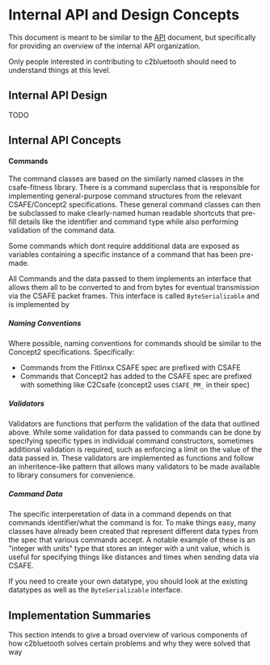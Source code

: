 # Internal API and Design Concepts
This document is meant to be similar to the [API](API.md) document, but specifically for providing an overview of the internal API organization. 

Only people interested in contributing to c2bluetooth should need to understand things at this level.

## Internal API Design

TODO

## Internal API Concepts
#### Commands
The command classes are based on the similarly named classes in the csafe-fitness library. There is a command superclass that is responsible for implementing general-purpose command structures from the relevant CSAFE/Concept2 specifications. These general command classes can then be subclassed to make clearly-named human readable shortcuts that pre-fill details like the identifier and command type while also performing validation of the command data.

Some commands which dont require addditional data are exposed as variables containing a specific instance of a command that has been pre-made.

All Commands and the data passed to them implements an interface that allows them all to be converted to and from bytes for eventual transmission via the CSAFE packet frames. This interface is called `ByteSerializable` and is implemented by 

##### Naming Conventions
Where possible, naming conventions for commands should be similar to the Concept2 specifications. Specifically:
- Commands from the Fitlinxx CSAFE spec are prefixed with CSAFE
- Commands that Concept2 has added to the CSAFE spec are prefixed with something like C2Csafe (concept2 uses `CSAFE_PM_` in their spec)

##### Validators
Validators are functions that perform the validation of the data that outlined above. While some validation for data passed to commands can be done by specifying specific types in individual command constructors, sometimes additional validation is required, such as enforcing a limit on the value of the data passed in. These validators are implemented as functions and follow an inheritence-like pattern that allows many validators to be made available to library consumers for convenience.

##### Command Data
The specific interperetation of data in a command depends on that commands identifier/what the command is for. To make things easy, many classes have already been created that represent different data types from the spec that various commands accept. A notable example of these is an "integer with units" type that stores an integer with a unit value, which is useful for specifying things like distances and times when sending data via CSAFE.

If you need to create your own datatype, you should look at the existing datatypes as well as the `ByteSerializable` interface. 


## Implementation Summaries

This section intends to give a broad overview of various components of how c2bluetooth solves certain problems and why they were solved that way

